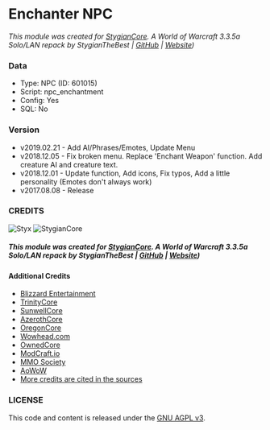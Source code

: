 
# Enchanter NPC #

_This module was created for [StygianCore](https://rebrand.ly/stygiancoreproject). A World of Warcraft 3.3.5a Solo/LAN repack by StygianTheBest | [GitHub](https://rebrand.ly/stygiangithub) | [Website](https://rebrand.ly/stygianthebest))_

### Data ###

- Type: NPC (ID: 601015)
- Script: npc_enchantment
- Config: Yes
- SQL: No

### Version ###

- v2019.02.21 - Add AI/Phrases/Emotes, Update Menu
- v2018.12.05 - Fix broken menu. Replace 'Enchant Weapon' function. Add creature AI and creature text.
- v2018.12.01 - Update function, Add icons, Fix typos, Add a little personality (Emotes don't always work)
- v2017.08.08 - Release

### CREDITS

![Styx](https://stygianthebest.github.io/assets/img/avatar/avatar-128.jpg "Styx")
![StygianCore](https://stygianthebest.github.io/assets/img/projects/stygiancore/StygianCore.png "StygianCore")

##### This module was created for [StygianCore](https://rebrand.ly/stygiancoreproject). A World of Warcraft 3.3.5a Solo/LAN repack by StygianTheBest | [GitHub](https://rebrand.ly/stygiangithub) | [Website](https://rebrand.ly/stygianthebest))

#### Additional Credits

- [Blizzard Entertainment](http://blizzard.com)
- [TrinityCore](https://github.com/TrinityCore/TrinityCore/blob/3.3.5/THANKS)
- [SunwellCore](http://www.azerothcore.org/pages/sunwell.pl/)
- [AzerothCore](https://github.com/AzerothCore/azerothcore-wotlk/graphs/contributors)
- [OregonCore](https://wiki.oregon-core.net/)
- [Wowhead.com](http://wowhead.com)
- [OwnedCore](http://ownedcore.com/)
- [ModCraft.io](http://modcraft.io/)
- [MMO Society](https://www.mmo-society.com/)
- [AoWoW](https://wotlk.evowow.com/)
- [More credits are cited in the sources](https://github.com/StygianTheBest)

### LICENSE

This code and content is released under the [GNU AGPL v3](https://github.com/azerothcore/azerothcore-wotlk/blob/master/LICENSE-AGPL3).
